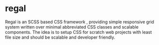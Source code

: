 # regal
Regal is an  SCSS based CSS framework , providing simple responsive grid system written over minimal abbreviated CSS classes and scalable components. The idea is to setup CSS for scratch web projects with least file size and should be scalable and developer friendly.
